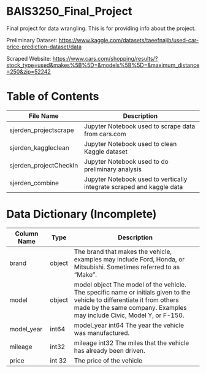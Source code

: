 # BAIS3250_Final_Project
Final project for data wrangling. 
This is for providing info about the project.

Preliminary Dataset: https://www.kaggle.com/datasets/taeefnajib/used-car-price-prediction-dataset/data

Scraped Website:  https://www.cars.com/shopping/results/?stock_type=used&makes%5B%5D=&models%5B%5D=&maximum_distance=250&zip=52242

# Table of Contents
| File Name | Description |
| ------ | ------ |
| sjerden_projectscrape | Jupyter Notebook used to scrape data from cars.com |
| sjerden_kaggleclean | Jupyter Notebook used to clean Kaggle dataset |
| sjerden_projectCheckIn | Jupyter Notebook used to do preliminary analysis |
| sjerden_combine | Jupyter Notebook used to vertically integrate scraped and kaggle data |

# Data Dictionary (Incomplete)
| Column Name | Type | Description |
| ------ | ------ | ------ |
| brand | object | The brand that makes the vehicle, examples may include Ford, Honda, or Mitsubishi. Sometimes referred to as “Make”. |
| model | object | model	object	The model of the vehicle. The specific name or initials given to the vehicle to differentiate it from others made by the same company. Examples may include Civic, Model Y, or F-150. |
| model_year | int64 | model_year	int64	The year the vehicle was manufactured.  |
| mileage | int32 | mileage	int32	The miles that the vehicle has already been driven.  |
| price | int 32 | The price of the vehicle |


